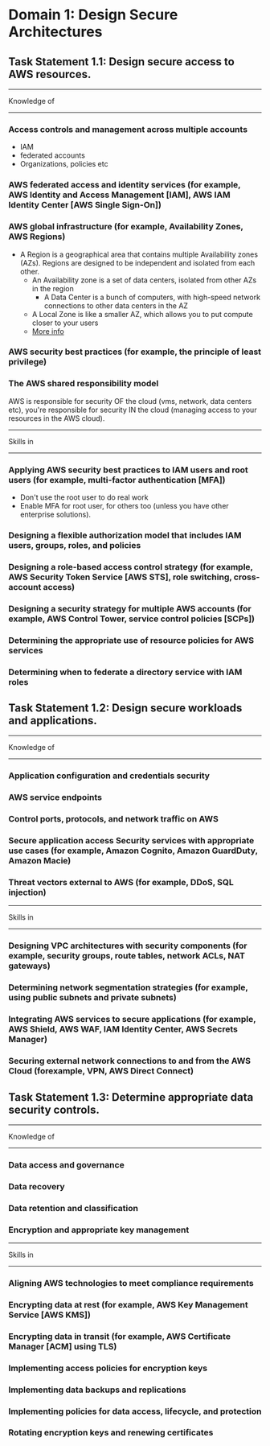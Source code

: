 # Domain 1: Design Secure Architectures
## Task Statement 1.1: Design secure access to AWS resources.

***
Knowledge of
*** 

### Access controls and management across multiple accounts
* IAM
* federated accounts
* Organizations, policies etc

### AWS federated access and identity services (for example, AWS Identity and Access Management [IAM], AWS IAM Identity Center [AWS Single Sign-On])

### AWS global infrastructure (for example, Availability Zones, AWS Regions)
* A Region is a geographical area that contains multiple Availability zones (AZs). Regions are designed to be independent and isolated from each other.
    * An Availability zone is a set of data centers, isolated from other AZs in the region
        * A Data Center is a bunch of computers, with high-speed network connections to other data centers in the AZ
    * A Local Zone is like a smaller AZ, which allows you to put compute closer to your users
    * [More info](https://docs.aws.amazon.com/AWSEC2/latest/UserGuide/using-regions-availability-zones.html#available-local-zones)

### AWS security best practices (for example, the principle of least privilege)

### The AWS shared responsibility model

AWS is responsible for security OF the cloud (vms, network, data centers etc), you're responsible for security IN the cloud (managing access to your resources in the AWS cloud).

***
Skills in
***

### Applying AWS security best practices to IAM users and root users (for example, multi-factor authentication [MFA])
* Don't use the root user to do real work
* Enable MFA for root user, for others too (unless you have other enterprise solutions).


### Designing a flexible authorization model that includes IAM users, groups, roles, and policies
###  Designing a role-based access control strategy (for example, AWS Security Token Service [AWS STS], role switching, cross-account access)
### Designing a security strategy for multiple AWS accounts (for example, AWS Control Tower, service control policies [SCPs])
### Determining the appropriate use of resource policies for AWS services
### Determining when to federate a directory service with IAM roles

## Task Statement 1.2: Design secure workloads and applications.

***
Knowledge of
***
### Application configuration and credentials security
### AWS service endpoints
### Control ports, protocols, and network traffic on AWS
### Secure application access Security services with appropriate use cases (for example, Amazon Cognito, Amazon GuardDuty, Amazon Macie)
### Threat vectors external to AWS (for example, DDoS, SQL injection)

***
Skills in
***

### Designing VPC architectures with security components (for example, security groups, route tables, network ACLs, NAT gateways)
### Determining network segmentation strategies (for example, using public subnets and private subnets)
### Integrating AWS services to secure applications (for example, AWS Shield, AWS WAF, IAM Identity Center, AWS Secrets Manager)
### Securing external network connections to and from the AWS Cloud (forexample, VPN, AWS Direct Connect)

## Task Statement 1.3: Determine appropriate data security controls.

***
Knowledge of
***
### Data access and governance
### Data recovery
### Data retention and classification
### Encryption and appropriate key management

***
Skills in
***
### Aligning AWS technologies to meet compliance requirements
### Encrypting data at rest (for example, AWS Key Management Service [AWS KMS])
### Encrypting data in transit (for example, AWS Certificate Manager [ACM] using TLS)
### Implementing access policies for encryption keys
### Implementing data backups and replications
### Implementing policies for data access, lifecycle, and protection
### Rotating encryption keys and renewing certificates